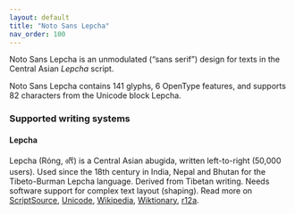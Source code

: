 ```yaml
---
layout: default
title: "Noto Sans Lepcha"
nav_order: 100
---
```

Noto Sans Lepcha is an unmodulated (“sans serif”) design for texts in the Central Asian _Lepcha_ script. 

Noto Sans Lepcha contains 141 glyphs, 6 OpenType features, and supports 82 characters from the Unicode block Lepcha.


### Supported writing systems


#### Lepcha

Lepcha (Róng, <span class='autonym'>ᰛᰩᰴ‎</span>) is a Central Asian abugida, written left-to-right (50,000 users). Used since the 18th century in India, Nepal and Bhutan for the Tibeto-Burman Lepcha language. Derived from Tibetan writing. Needs software support for complex text layout (shaping). Read more on [ScriptSource](https://scriptsource.org/scr/Lepc), [Unicode](https://www.unicode.org/versions/Unicode13.0.0/ch13.pdf#G27253), [Wikipedia](https://en.wikipedia.org/wiki/ISO_15924:Lepc), [Wiktionary](https://en.wiktionary.org/wiki/Category:Lepcha_script), [r12a](https://r12a.github.io/scripts/links?iso=Lepc).

